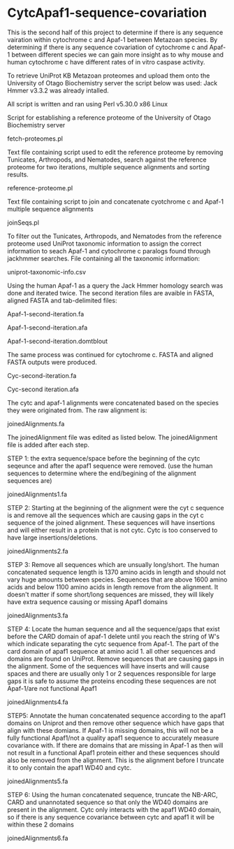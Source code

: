 # CytcApaf1-sequence-covariation

This is the second half of this project to determine if there is any sequence vairation within cytochrome c and Apaf-1 between Metazoan species. By determining if there is any sequence covariation of cytochrome c and Apaf-1 between different species we can gain more insight as to why mouse and human cytochrome c have different rates of in vitro caspase activity. 

To retrieve UniProt KB Metazoan proteomes and upload them onto the University of Otago Biochemistry server the script below was used: Jack Hmmer v3.3.2 was already intalled. 

All script is written and ran using Perl v5.30.0 x86 Linux

Script for establishing a reference proteome of the University of Otago Biochemistry server

fetch-proteomes.pl

Text file containing script used to edit the reference proteome by removing Tunicates, Arthropods, and Nematodes, search against the reference proteome for two iterations, multiple sequence alignments and sorting results. 

reference-proteome.pl

Text file containing script to join and concatenate cyotchrome c and Apaf-1 multiple sequence alignments

joinSeqs.pl

To filter out the Tunicates, Arthropods, and Nematodes from the reference proteome used UniProt taxonomic information to assign the correct information to seach Apaf-1 and cytochrome c paralogs found through jackhmmer searches. File containing all the taxonomic information:

uniprot-taxonomic-info.csv

Using the human Apaf-1 as a query the Jack Hmmer homology search was done and iterated twice. The second iteration files are avaible in FASTA, aligned FASTA and tab-delimited files:

Apaf-1-second-iteration.fa

Apaf-1-second-iteration.afa

Apaf-1-second-iteration.domtblout

The same process was continued for cytochrome c. FASTA and aligned FASTA outputs were produced. 

Cyc-second-iteration.fa

Cyc-second iteration.afa

The cytc and apaf-1 alignments were concatenated based on the species they were originated from. The raw alignment is:

joinedAlignments.fa

The joinedAlignment file was edited as listed below. The joinedAlignment file is added after each step. 

STEP 1: the extra sequence/space before the beginning of the cytc seqeunce and after the apaf1 sequence were removed. (use the human sequences to determine where the end/begining of the alignment sequences are)

joinedAlignments1.fa

STEP 2: Starting at the beginning of the alignment were the cyt c sequence is and remove all the sequences which are causing gaps in the cyt c sequence of the joined alignment. These sequences will have insertions and will either result in a protein that is not cytc. Cytc is too conserved to have large insertions/deletions.

joinedAlignments2.fa

STEP 3: Remove all sequences which are unsually long/short. The human concatenated sequence length is 1370 amino acids in length and should not vary huge amounts between species. Sequences that are above 1600 amino acids and below 1100 amino acids in length remove from the alignment. It doesn't matter if some short/long sequences are missed, they will likely have extra sequence causing or missing Apaf1 domains

joinedAlignments3.fa

STEP 4: Locate the human sequence and all the sequence/gaps that exist before the CARD domain of apaf-1 delete until you reach the string of W's which indicate separating the cytc sequence from Apaf-1. The part of the card domain of apaf1 sequence at amino acid 1. all other sequences and domains are found on UniProt. Remove sequences that are causing gaps in the alignment. Some of the sequences will have inserts and will cause spaces and there are usually only 1 or 2 sequences responsible for large gaps it is safe to assume the proteins encoding these sequences are not Apaf-1/are not functional Apaf1

joinedAlignments4.fa

STEP5: Annotate the human concatenated sequence according to the apaf1 domains on Uniprot and then remove other sequence which have gaps that align with these domians. If Apaf-1 is missing domains, this will not be a fully functional Apaf1/not a quality apaf1 sequence to accurately measure covariance with. If there are domains that are missing in Apaf-1 as then will not result in a functional Apaf1 protein either and these sequences should also be removed from the alignment. This is the alignment before I truncate it to only contain the apaf1 WD40 and cytc.

joinedAlignments5.fa

STEP 6: Using the human concatenated sequence, truncate the NB-ARC, CARD and unannotated sequence so that only the WD40 domains are present in the alignment. Cytc only interacts with the apaf1 WD40 domain, so if there is any sequence covariance between cytc and apaf1 it will be within these 2 domains 

joinedAlignments6.fa


